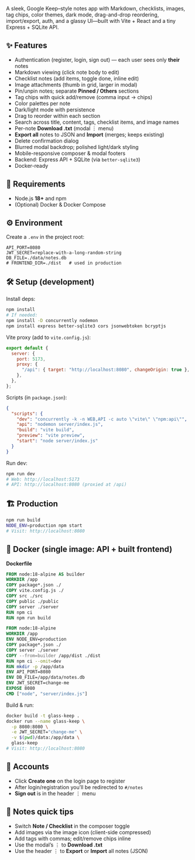 A sleek, Google Keep–style notes app with Markdown, checklists, images, tag chips, color themes, dark mode, drag-and-drop reordering, import/export, auth, and a glassy UI—built with Vite + React and a tiny Express + SQLite API.

## ✨ Features

* Authentication (register, login, sign out) — each user sees only **their** notes
* Markdown viewing (click note body to edit)
* Checklist notes (add items, toggle done, inline edit)
* Image attachments (thumb in grid, larger in modal)
* Pin/unpin notes; separate **Pinned / Others** sections
* Tag chips with quick add/remove (comma input → chips)
* Color palettes per note
* Dark/light mode with persistence
* Drag to reorder within each section
* Search across title, content, tags, checklist items, and image names
* Per-note **Download .txt** (modal ⋮ menu)
* **Export all** notes to JSON and **Import** (merges; keeps existing)
* Delete confirmation dialog
* Blurred modal backdrop; polished light/dark styling
* Mobile-responsive composer & modal footers
* Backend: Express API + SQLite (via `better-sqlite3`)
* Docker-ready

## 🧰 Requirements

* Node.js **18+** and npm
* (Optional) Docker & Docker Compose

## ⚙️ Environment

Create a `.env` in the project root:

```env
API_PORT=8080
JWT_SECRET=replace-with-a-long-random-string
DB_FILE=./data/notes.db
# FRONTEND_DIR=./dist   # used in production
```

## 🛠 Setup (development)

Install deps:

```bash
npm install
# If needed:
npm install -D concurrently nodemon
npm install express better-sqlite3 cors jsonwebtoken bcryptjs
```

Vite proxy (add to `vite.config.js`):

```js
export default {
  server: {
    port: 5173,
    proxy: {
      "/api": { target: "http://localhost:8080", changeOrigin: true },
    },
  },
};
```

Scripts (in `package.json`):

```json
{
  "scripts": {
    "dev": "concurrently -k -n WEB,API -c auto \"vite\" \"npm:api\"",
    "api": "nodemon server/index.js",
    "build": "vite build",
    "preview": "vite preview",
    "start": "node server/index.js"
  }
}
```

Run dev:

```bash
npm run dev
# Web: http://localhost:5173
# API: http://localhost:8080 (proxied at /api)
```

## 🏗 Production

```bash
npm run build
NODE_ENV=production npm start
# Visit: http://localhost:8080
```

## 🐳 Docker (single image: API + built frontend)

**Dockerfile**

```dockerfile
FROM node:18-alpine AS builder
WORKDIR /app
COPY package*.json ./
COPY vite.config.js ./
COPY src ./src
COPY public ./public
COPY server ./server
RUN npm ci
RUN npm run build

FROM node:18-alpine
WORKDIR /app
ENV NODE_ENV=production
COPY package*.json ./
COPY server ./server
COPY --from=builder /app/dist ./dist
RUN npm ci --omit=dev
RUN mkdir -p /app/data
ENV API_PORT=8080
ENV DB_FILE=/app/data/notes.db
ENV JWT_SECRET=change-me
EXPOSE 8080
CMD ["node", "server/index.js"]
```

Build & run:

```bash
docker build -t glass-keep .
docker run --name glass-keep \
  -p 8080:8080 \
  -e JWT_SECRET="change-me" \
  -v $(pwd)/data:/app/data \
  glass-keep
# Visit: http://localhost:8080
```

## 👤 Accounts

* Click **Create one** on the login page to register
* After login/registration you’ll be redirected to `#/notes`
* **Sign out** is in the header ⋮ menu

## 📝 Notes quick tips

* Switch **Note / Checklist** in the composer toggle
* Add images via the image icon (client-side compressed)
* Add tags with commas; edit/remove chips inline
* Use the modal’s ⋮ to **Download .txt**
* Use the header ⋮ to **Export** or **Import** all notes (JSON)
